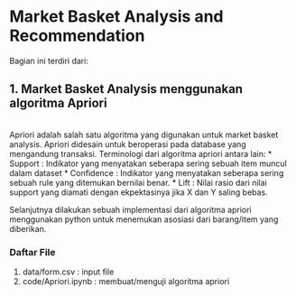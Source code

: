 # Market Basket Analysis and Recommendation

Bagian ini terdiri dari:
<br>
## 1. Market Basket Analysis menggunakan algoritma Apriori
<br>
Apriori adalah salah satu algoritma yang digunakan untuk market basket analysis. Apriori didesain untuk beroperasi pada database yang mengandung transaksi. Terminologi dari algoritma apriori antara lain: 
 * Support : Indikator yang menyatakan seberapa sering sebuah item muncul dalam dataset
 * Confidence : Indikator yang menyatakan seberapa sering sebuah rule yang ditemukan bernilai benar.
 * Lift : Nilai rasio dari nilai support yang diamati dengan ekpektasinya jika X dan Y saling bebas.

Selanjutnya dilakukan sebuah implementasi dari algoritma apriori menggunakan python untuk menemukan asosiasi dari barang/item yang diberikan.
### Daftar File
1. data/form.csv : input file
2. code/Apriori.ipynb : membuat/menguji algoritma apriori
